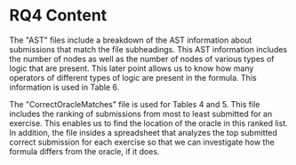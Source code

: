 # RQ4 Content

The "AST" files include a breakdown of the AST information about submissions that match the file subheadings. This AST information includes the number of nodes as well as the number of nodes of various types of logic that are present. This later point allows us to know how many operators of different types of logic are present in the formula. This information is used in Table 6.

The "CorrectOracleMatches" file is used for Tables 4 and 5. This file includes the ranking of submissions from most to least submitted for an exercise. This enables us to find the location of the oracle in this ranked list. In addition, the file insides a spreadsheet that analyzes the top submitted correct submission for each exercise so that we can investigate how the formula differs from the oracle, if it does.
